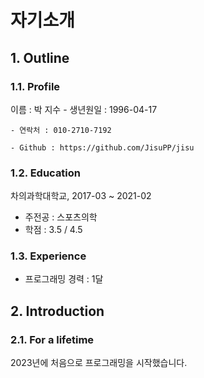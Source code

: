 # 자기소개

## 1. Outline

### 1.1. Profile

이름 : 박 지수
    - 생년원일 : 1996-04-17
    
    - 연락처 : 010-2710-7192
    
    - Github : https://github.com/JisuPP/jisu


### 1.2. Education

차의과학대학교, 2017-03 ~ 2021-02

- 주전공 : 스포츠의학
- 학점 : 3.5 / 4.5


### 1.3. Experience

- 프로그래밍 경력 : 1달


## 2. Introduction

### 2.1. For a lifetime
2023년에 처음으로 프로그래밍을 시작했습니다.

